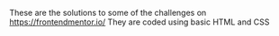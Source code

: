These are the solutions to some of the challenges on https://frontendmentor.io/ 
They are coded using basic HTML and CSS